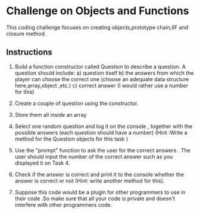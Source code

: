 # Challenge on Objects and Functions

This coding challenge focuses on creating objects,prototype chain,IIF and closure method.

## Instructions

1. Build a function constructor called Question to describe a question. A question should include:
   a) question itself
   b) the answers from which the player can choose the correct one (choose an adequate data structure here,array,object ,etc.)
   c) correct answer (I would rather use a number for this)
2. Create a couple of question using the constructor.

3. Store them all inside an array

4. Select one random question and log it on the console , together with the possible answers (each question should have a number) (Hint :Write a method for the Question objects for this task )

5. Use the "prompt" function to ask the user for the correct answers . The user should input the number of the correct answer such as you displayed it on Task 4.

6. Check if the answer is correct and print it to the console whether the answer is correct or not (Hint: write another method for this).

7. Suppose this code would be a plugin for other programmers to use in their code .So make sure that all your code is private and doesn't interfere with other programmers code.

